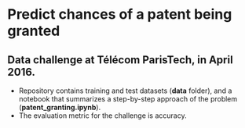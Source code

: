 # Predict chances of a patent being granted
## Data challenge at Télécom ParisTech, in April 2016.
- Repository contains training and test datasets (**data** folder), and a notebook that summarizes a step-by-step approach of the problem (**patent_granting.ipynb**).
- The evaluation metric for the challenge is accuracy.

